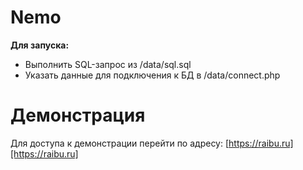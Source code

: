# Nemo 

**Для запуска:**

* Выполнить SQL-запрос из /data/sql.sql
* Указать данные для подключения к БД в /data/connect.php

# Демонстрация

Для доступа к демонстрации перейти по адресу: [https://raibu.ru][https://raibu.ru]
